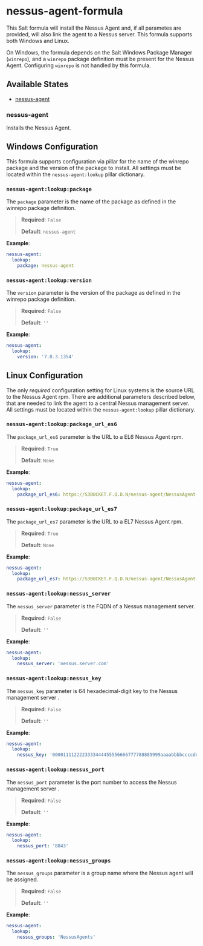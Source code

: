 # nessus-agent-formula

This Salt formula will install the Nessus Agent and, if all parametes are
provided, will also link the agent to a Nessus server.  This formula supports
both Windows and Linux.

On Windows, the formula depends on the Salt Windows Package Manager (`winrepo`),
and a `winrepo` package definition must be present for the Nessus Agent.
Configuring `winrepo` is not handled by this formula.

## Available States

-   [nessus-agent](#nessus-agent)

### nessus-agent

Installs the Nessus Agent.

## Windows Configuration

This formula supports configuration via pillar for the name of the winrepo
package and the version of the package to install. All settings must be
located within the `nessus-agent:lookup` pillar dictionary.

### `nessus-agent:lookup:package`

The `package` parameter is the name of the package as defined in the winrepo
package definition.

>**Required**: `False`
>
>**Default**: `nessus-agent`

**Example**:

```yaml
nessus-agent:
  lookup:
    package: nessus-agent
```

### `nessus-agent:lookup:version`

The `version` parameter is the version of the package as defined in the
winrepo package definition.

>**Required**: `False`
>
>**Default**: `''`

**Example**:

```yaml
nessus-agent:
  lookup:
    version: '7.0.3.1354'
```

## Linux Configuration

The only _required_ configuration setting for Linux systems is the source URL
to the Nessus Agent rpm. There are additional parameters described below,
that are needed to link the agent to a central Nessus management server.
All settings must be located within the `nessus-agent:lookup` pillar dictionary.

### `nessus-agent:lookup:package_url_es6`

The `package_url_es6` parameter is the URL to a EL6 Nessus Agent rpm.

>**Required**: `True`
>
>**Default**: `None`

**Example**:

```yaml
nessus-agent:
  lookup:
    package_url_es6: https://S3BUCKET.F.Q.D.N/nessus-agent/NessusAgent-7.0.3-es6.x86_64.rpm
```

### `nessus-agent:lookup:package_url_es7`

The `package_url_es7` parameter is the URL to a EL7 Nessus Agent rpm.

>**Required**: `True`
>
>**Default**: `None`

**Example**:

```yaml
nessus-agent:
  lookup:
    package_url_es7: https://S3BUCKET.F.Q.D.N/nessus-agent/NessusAgent-7.0.3-es7.x86_64.rpm
```

### `nessus-agent:lookup:nessus_server`

The `nessus_server` parameter is the FQDN of a Nessus management server.

>**Required**: `False`
>
>**Default**: `''`

**Example**:

```yaml
nessus-agent:
  lookup:
    nessus_server: 'nessus.server.com'
```

### `nessus-agent:lookup:nessus_key`

The `nessus_key` parameter is 64 hexadecimal-digit key to the Nessus management server .

>**Required**: `False`
>
>**Default**: `''`

**Example**:

```yaml
nessus-agent:
  lookup:
    nessus_key: '0000111122223333444455556666777788889999aaaabbbbccccddddeeeeffff'
```

### `nessus-agent:lookup:nessus_port`

The `nessus_port` parameter is the port number to access the Nessus management server .

>**Required**: `False`
>
>**Default**: `''`

**Example**:

```yaml
nessus-agent:
  lookup:
    nessus_port: '8843'
```

### `nessus-agent:lookup:nessus_groups`

The `nessus_groups` parameter is a group name where the Nessus agent will be assigned.

>**Required**: `False`
>
>**Default**: `''`

**Example**:

```yaml
nessus-agent:
  lookup:
    nessus_groups: 'NessusAgents'
```
